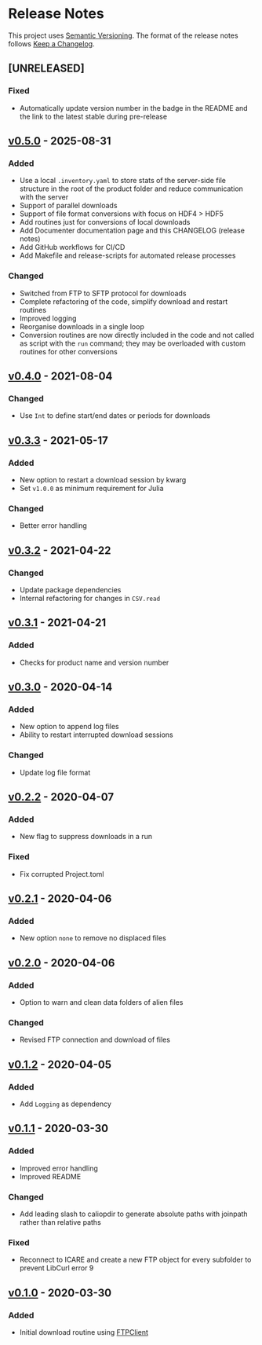 # Release Notes

This project uses [Semantic Versioning](https://semver.org/spec/v2.0.0.html).
The format of the release notes follows [Keep a Changelog](https://keepachangelog.com/en/1.0.0/).

## [UNRELEASED]

### Fixed

- Automatically update version number in the badge in the README and the link to the latest stable
  during pre-release

## [v0.5.0] - 2025-08-31

### Added

- Use a local `.inventory.yaml` to store stats of the server-side file structure
  in the root of the product folder and reduce communication with the server
- Support of parallel downloads
- Support of file format conversions with focus on HDF4 > HDF5
- Add routines just for conversions of local downloads
- Add Documenter documentation page and this CHANGELOG (release notes)
- Add GitHub workflows for CI/CD
- Add Makefile and release-scripts for automated release processes

### Changed

- Switched from FTP to SFTP protocol for downloads
- Complete refactoring of the code, simplify download and restart routines
- Improved logging
- Reorganise downloads in a single loop
- Conversion routines are now directly included in the code and not called as script with the
  `run` command; they may be overloaded with custom routines for other conversions

## [v0.4.0] - 2021-08-04

### Changed

- Use `Int` to define start/end dates or periods for downloads

## [v0.3.3] - 2021-05-17

### Added

- New option to restart a download session by kwarg
- Set `v1.0.0` as minimum requirement for Julia

### Changed

- Better error handling

## [v0.3.2] - 2021-04-22

### Changed

- Update package dependencies
- Internal refactoring for changes in `CSV.read`

## [v0.3.1] - 2021-04-21

### Added

- Checks for product name and version number

## [v0.3.0] - 2020-04-14

### Added

- New option to append log files
- Ability to restart interrupted download sessions

### Changed

- Update log file format

## [v0.2.2] - 2020-04-07

### Added

- New flag to suppress downloads in a run

### Fixed

- Fix corrupted Project.toml

## [v0.2.1] - 2020-04-06

### Added

- New option `none` to remove no displaced files

## [v0.2.0] - 2020-04-06

### Added

- Option to warn and clean data folders of alien files

### Changed

- Revised FTP connection and download of files

## [v0.1.2] - 2020-04-05

### Added

- Add `Logging` as dependency

## [v0.1.1] - 2020-03-30

### Added

- Improved error handling
- Improved README

### Changed

- Add leading slash to caliopdir to generate absolute paths with joinpath
rather than relative paths

### Fixed

- Reconnect to ICARE and create a new FTP object for every subfolder to
prevent LibCurl error 9

## [v0.1.0] - 2020-03-30

### Added

- Initial download routine using [FTPClient](https://github.com/invenia/FTPClient.jl.git)


<!-- Links generated by Changelog.jl -->

[v0.1.0]: https://github.com/LIM-AeroCloud/ICARE.jl/releases/tag/v0.1.0
[v0.1.1]: https://github.com/LIM-AeroCloud/ICARE.jl/releases/tag/v0.1.1
[v0.1.2]: https://github.com/LIM-AeroCloud/ICARE.jl/releases/tag/v0.1.2
[v0.2.0]: https://github.com/LIM-AeroCloud/ICARE.jl/releases/tag/v0.2.0
[v0.2.1]: https://github.com/LIM-AeroCloud/ICARE.jl/releases/tag/v0.2.1
[v0.2.2]: https://github.com/LIM-AeroCloud/ICARE.jl/releases/tag/v0.2.2
[v0.3.0]: https://github.com/LIM-AeroCloud/ICARE.jl/releases/tag/v0.3.0
[v0.3.1]: https://github.com/LIM-AeroCloud/ICARE.jl/releases/tag/v0.3.1
[v0.3.2]: https://github.com/LIM-AeroCloud/ICARE.jl/releases/tag/v0.3.2
[v0.3.3]: https://github.com/LIM-AeroCloud/ICARE.jl/releases/tag/v0.3.3
[v0.4.0]: https://github.com/LIM-AeroCloud/ICARE.jl/releases/tag/v0.4.0
[v0.5.0]: https://github.com/LIM-AeroCloud/ICARE.jl/releases/tag/v0.5.0
